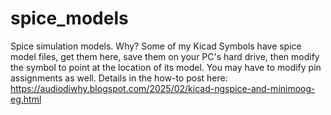 # spice_models
Spice simulation models. Why? Some of my Kicad Symbols have spice model files, get them here, save them on your PC's hard drive, then modify the symbol to point at the location of its model.
You may have to modify pin assignments as well. Details in the how-to post here: https://audiodiwhy.blogspot.com/2025/02/kicad-ngspice-and-minimoog-eg.html
